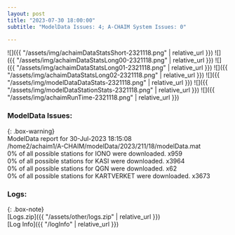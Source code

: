 ```yaml
---
layout: post
title: "2023-07-30 18:00:00"
subtitle: "ModelData Issues: 4; A-CHAIM System Issues: 0"

---
```


![]({{ "/assets/img/achaimDataStatsShort-2321118.png" | relative_url }})
![]({{ "/assets/img/achaimDataStatsLong00-2321118.png" | relative_url }})
![]({{ "/assets/img/achaimDataStatsLong01-2321118.png" | relative_url }})
![]({{ "/assets/img/achaimDataStatsLong02-2321118.png" | relative_url }})
![]({{ "/assets/img/modelDataDataStats-2321118.png" | relative_url }})
![]({{ "/assets/img/modelDataStationStats-2321118.png" | relative_url }})
![]({{ "/assets/img/achaimRunTime-2321118.png" | relative_url }})


### ModelData Issues:  
  
{: .box-warning}  
 ModelData report for 30-Jul-2023 18:15:08   
 /home2/achaim1/A-CHAIM/modelData/2023/211/18/modelData.mat   
 0% of all possible stations for IONO were downloaded. x959   
 0% of all possible stations for KASI were downloaded. x3964   
 0% of all possible stations for QGN were downloaded. x62   
 0% of all possible stations for KARTVERKET were downloaded. x3673   
  


### Logs:  
  
{: .box-note}  
[Logs.zip]({{ "/assets/other/logs.zip" | relative_url }})  
[Log Info]({{ "/logInfo" | relative_url }})  
